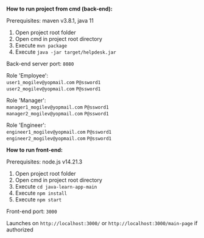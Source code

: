 **How to run project from cmd (back-end):**

Prerequisites: maven v3.8.1, java 11

1. Open project root folder 
2. Open cmd in project root directory
3. Execute `mvn package`
4. Execute `java -jar target/helpdesk.jar` 

Back-end server port: `8080`

Role 'Employee':\
`user1_mogilev@yopmail.com`
`P@ssword1`\
`user2_mogilev@yopmail.com`
`P@ssword1`

Role 'Manager':\
`manager1_mogilev@yopmail.com`
`P@ssword1`\
`manager2_mogilev@yopmail.com`
`P@ssword1`

Role 'Engineer':\
`engineer1_mogilev@yopmail.com`
`P@ssword1`\
`engineer2_mogilev@yopmail.com`
`P@ssword1`

**How to run front-end:**

Prerequisites: node.js v14.21.3

1. Open project root folder
2. Open cmd in project root directory
3. Execute `cd java-learn-app-main`
4. Execute `npm install`
5. Execute `npm start`

Front-end port: `3000`

Launches on `http://localhost:3000/` or `http://localhost:3000/main-page` if authorized

